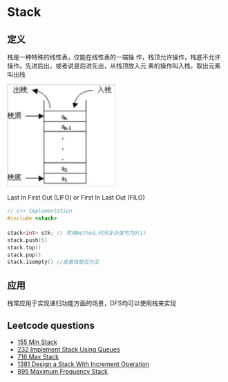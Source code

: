 # Stack
## 定义
栈是一种特殊的线性表，仅能在线性表的一端操 作，栈顶允许操作，栈底不允许操作。先进后出，或者说是后进先出，从栈顶放入元 素的操作叫入栈，取出元素叫出栈

<img src="../assets/stack.png" width="250" />

Last In First Out (LIFO) or First In Last Out (FILO)


```c++
// c++ Implementation
#include <stack>

stack<int> stk; // 常用method,时间复杂度均为O(1) 
stack.push(5)
stack.top()
stack.pop()
stack.isempty() //查看栈是否为空
```

## 应用
栈常应用于实现递归功能方面的场景，DFS均可以使用栈来实现

## Leetcode questions
- [155 Min Stack](../leetcode_questions/23_merge_k_sorted_lists.md)
- [232 Implement Stack Using Queues](../leetcode_questions/232_implement_stack_using_queues.md)
- [716 Max Stack](../leetcode_questions/716_max_stack.md)
- [1381 Design a Stack With Increment Operation](../leetcode_questions/1381_design_a_stack_with_increment_operation.md)
- [895 Maximum Frequency Stack](../leetcode_questions/895_maximum_frequency_stack.md)